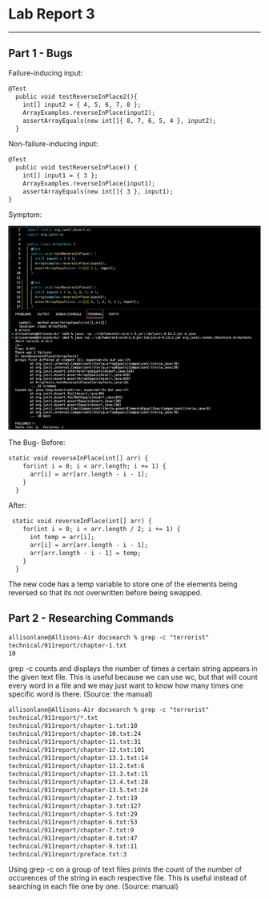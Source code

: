 # **Lab Report 3**
---
## Part 1 - Bugs

Failure-inducing input:
```
@Test
  public void testReverseInPlace2(){
    int[] input2 = { 4, 5, 6, 7, 8 };
    ArrayExamples.reverseInPlace(input2);
    assertArrayEquals(new int[]{ 8, 7, 6, 5, 4 }, input2);
  }
```

Non-failure-inducing input:
```
@Test
  public void testReverseInPlace() {
    int[] input1 = { 3 };
    ArrayExamples.reverseInPlace(input1);
    assertArrayEquals(new int[]{ 3 }, input1);
}
```

Symptom:

![](symptoms.png)


The Bug- Before:
```
static void reverseInPlace(int[] arr) {
    for(int i = 0; i < arr.length; i += 1) {
      arr[i] = arr[arr.length - i - 1];
    }
  }
```

After:
```
 static void reverseInPlace(int[] arr) {
    for(int i = 0; i < arr.length / 2; i += 1) {
      int temp = arr[i];
      arr[i] = arr[arr.length - i - 1];
      arr[arr.length - i - 1] = temp;
    }
  }
```

The new code has a temp variable to store one of the elements being reversed so that its not overwritten before being swapped.


## Part 2 -  Researching Commands

```
allisonlane@Allisons-Air docsearch % grep -c "terrorist" technical/911report/chapter-1.txt 
10
```
grep -c counts and displays the number of times a certain string appears in the given text file. This is useful because we can use wc, but that will count every word in a file and we may just want to know how many times one specific word is there.
(Source: the manual)

```
allisonlane@Allisons-Air docsearch % grep -c "terrorist" technical/911report/*.txt
technical/911report/chapter-1.txt:10
technical/911report/chapter-10.txt:24
technical/911report/chapter-11.txt:31
technical/911report/chapter-12.txt:101
technical/911report/chapter-13.1.txt:14
technical/911report/chapter-13.2.txt:6
technical/911report/chapter-13.3.txt:15
technical/911report/chapter-13.4.txt:28
technical/911report/chapter-13.5.txt:24
technical/911report/chapter-2.txt:19
technical/911report/chapter-3.txt:127
technical/911report/chapter-5.txt:29
technical/911report/chapter-6.txt:53
technical/911report/chapter-7.txt:9
technical/911report/chapter-8.txt:47
technical/911report/chapter-9.txt:11
technical/911report/preface.txt:3
```
Using grep -c on a group of text files prints the count of the number of occurences of the string in each respective file. This is useful instead of searching in each file one by one.
(Source: manual)
